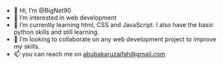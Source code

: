 - 👋 Hi, I’m @BigNet90
- 👀 I’m interested in web development 
- 🌱 I’m currently learning html, CSS and JavaScript. I also have the basic python skills and still learning. 
- 💞️ I’m looking to collaborate on any web development project to improve my skills.
- 📫 you can reach me on abubakaruzaifah@gmail.com

<!---
BigNet90/BigNet90 is a ✨ special ✨ repository because its `README.md` (this file) appears on your GitHub profile.
You can click the Preview link to take a look at your changes.
--->
